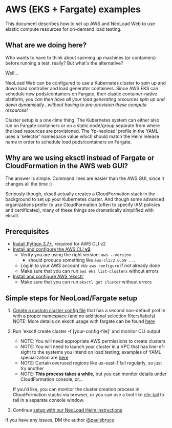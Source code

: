 # AWS (EKS + Fargate) examples

This document describes how to set up AWS and NeoLoad Web to use elastic compute resources for on-demand load testing.

## What are we doing here? ##

Who wants to have to think about spinning up machines (or containers) before running a test, really? But what's the alternative?

Well...

NeoLoad Web can be configured to use a Kubernetes cluster to spin up and down load controller and load generator containers. Since AWS EKS can schedule new pods/containers on Fargate, their elastic container-native platform, *you can then have all your load generating resources spin up and down dynamically...without having to pre-provision these compute resources!*

Cluster setup is a one-time thing. The Kubernetes system can either also run on Fargate containers or on a static node/group separate from where the load resources are provisioned. The 'fp-neoload' profile in the YAML uses a 'selector' namespace value which should match the Helm release name in order to schedule load pods/containers on Fargate.

## Why are we using eksctl instead of Fargate or CloudFormation in the AWS web GUI? ##

The answer is simple. Command lines are easier than the AWS GUI, since it changes all the time :)

Seriously though, eksctl actually creates a CloudFormation stack in the background to set up your Kubernetes cluster. And though some advanced organizations prefer to use CloudFormation (often to specify IAM policies and certificates), many of these things are dramatically simplified with eksctl.

## Prerequisites ##

- [Install Python 3.7+](https://www.python.org/downloads/), required for AWS CLI v2
- [Install and configure the AWS CLI **v2**](https://docs.aws.amazon.com/cli/latest/userguide/install-cliv2.html)
    - Verify you are using the right version: ```aws --version```
        -   should produce something like ```aws-cli/2.0.59 ...```
    - Log in to your AWS account via: ```aws configure``` if not already done
    - Make sure that you can run ```aws eks list-clusters``` without errors
- [Install and configure AWS 'eksctl'](https://eksctl.io/introduction/#installation)
    - Make sure that you can run ```eksctl get cluster``` without errors

## Simple steps for NeoLoad/Fargate setup ##

1. [Create a custom cluster config file](fargate-cluster-config.yaml) that has a second non-default profile with a proper namespace (and no additional selection filters/labels)
NOTE: More details on eksctl usage with fargate can be found [here](https://eksctl.io/usage/fargate/)

2. Run 'eksctl create cluster -f [your-config-file]' and monitor CLI output
    - NOTE: You will need appropriate AWS permissions to create clusters
    - NOTE: You will need to launch your cluster in a VPC that has line-of-sight to the systems you intend on load testing; examples of YAML specialization are [here](https://eksctl.io/usage/vpc-networking/)
    - NOTE: Certain overused regions like us-east-1 fail regularly, so just try another
    - NOTE: **This process takes a while**, but you can monitor details under CloudFormation console, or...

    If you'd like, you can monitor the cluster creation process in CloudFormation stacks via browser, or you can use a tool like [cfn-tail](https://github.com/taimos/cfn-tail) to tail in a separate console window.

3. Continue [setup with our NeoLoad Helm instructions](../helm/README.md)

If you have any issues, DM the author [@paulsbruce](https://twitter.com/paulsbruce)
